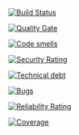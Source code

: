 [![Build Status](https://travis-ci.com/charmis/BillVu.svg?branch=master)](https://travis-ci.com/charmis/BillVu)

[![Quality Gate](https://sonarcloud.io/api/project_badges/measure?project=charmis_BillVu&metric=alert_status)](https://sonarcloud.io/dashboard/index/charmis_BillVu)

[![Code smells](https://sonarcloud.io/api/project_badges/measure?project=charmis_BillVu&metric=code_smells)](https://sonarcloud.io/component_measures?id=charmis_BillVu&metric=code_smells)

[![Security Rating](https://sonarcloud.io/api/project_badges/measure?project=charmis_BillVu&metric=security_rating)](https://sonarcloud.io/component_measures?id=charmis_BillVu&metric=security_rating)

[![Technical debt](https://sonarcloud.io/api/project_badges/measure?project=charmis_BillVu&metric=sqale_index)](https://sonarcloud.io/component_measures?id=charmis_BillVu&metric=sqale_index)
         
[![Bugs](https://sonarcloud.io/api/project_badges/measure?project=charmis_BillVu&metric=bugs)](https://sonarcloud.io/component_measures?id=charmis_BillVu&metric=bugs)

[![Reliability Rating](https://sonarcloud.io/api/project_badges/measure?project=charmis_BillVu&metric=reliability_rating)](https://sonarcloud.io/component_measures?id=charmis_BillVu&metric=reliability_rating)

[![Coverage](https://sonarcloud.io/api/project_badges/measure?project=charmis_BillVu&metric=coverage)](https://sonarcloud.io/component_measures?id=charmis_BillVu&metric=coverage)


